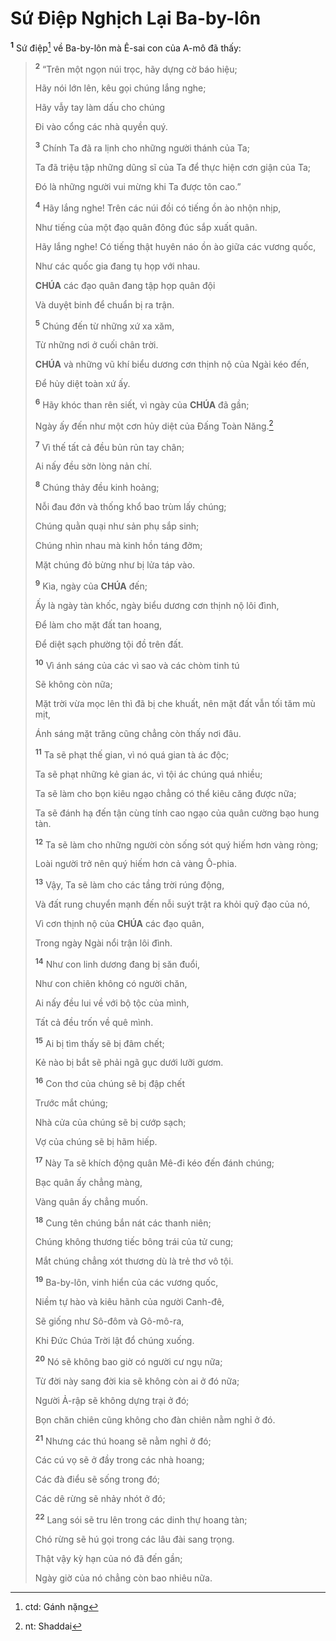 # Sứ Điệp Nghịch Lại Ba-by-lôn

<sup><b>1</b></sup> Sứ điệp[^1-bfc6d6fc-9585-4135-97b3-c13a33b997e5] về Ba-by-lôn mà Ê-sai con của A-mô đã thấy:

> <sup><b>2</b></sup> “Trên một ngọn núi trọc, hãy dựng cờ báo hiệu;
>
> Hãy nói lớn lên, kêu gọi chúng lắng nghe;
>
> Hãy vẫy tay làm dấu cho chúng
>
> Đi vào cổng các nhà quyền quý.
>
> <sup><b>3</b></sup> Chính Ta đã ra lịnh cho những người thánh của Ta;
>
> Ta đã triệu tập những dũng sĩ của Ta để thực hiện cơn giận của Ta;
>
> Đó là những người vui mừng khi Ta được tôn cao.”
>
> <sup><b>4</b></sup> Hãy lắng nghe! Trên các núi đồi có tiếng ồn ào nhộn nhịp,
>
> Như tiếng của một đạo quân đông đúc sắp xuất quân.
>
> Hãy lắng nghe! Có tiếng thật huyên náo ồn ào giữa các vương quốc,
>
> Như các quốc gia đang tụ họp với nhau.
>
> **CHÚA** các đạo quân đang tập họp quân đội
>
> Và duyệt binh để chuẩn bị ra trận.
>
> <sup><b>5</b></sup> Chúng đến từ những xứ xa xăm,
>
> Từ những nơi ở cuối chân trời.
>
> **CHÚA** và những vũ khí biểu dương cơn thịnh nộ của Ngài kéo đến,
>
> Để hủy diệt toàn xứ ấy.
>
> <sup><b>6</b></sup> Hãy khóc than rên siết, vì ngày của **CHÚA** đã gần;
>
> Ngày ấy đến như một cơn hủy diệt của Đấng Toàn Năng.[^2-bfc6d6fc-9585-4135-97b3-c13a33b997e5]
>
> <sup><b>7</b></sup> Vì thế tất cả đều bủn rủn tay chân;
>
> Ai nấy đều sờn lòng nản chí.
>
> <sup><b>8</b></sup> Chúng thảy đều kinh hoảng;
>
> Nỗi đau đớn và thống khổ bao trùm lấy chúng;
>
> Chúng quằn quại như sản phụ sắp sinh;
>
> Chúng nhìn nhau mà kinh hồn táng đởm;
>
> Mặt chúng đỏ bừng như bị lửa táp vào.
>
> <sup><b>9</b></sup> Kìa, ngày của **CHÚA** đến;
>
> Ấy là ngày tàn khốc, ngày biểu dương cơn thịnh nộ lôi đình,
>
> Để làm cho mặt đất tan hoang,
>
> Để diệt sạch phường tội đồ trên đất.
>
> <sup><b>10</b></sup> Vì ánh sáng của các vì sao và các chòm tinh tú
>
> Sẽ không còn nữa;
>
> Mặt trời vừa mọc lên thì đã bị che khuất, nên mặt đất vẫn tối tăm mù mịt,
>
> Ánh sáng mặt trăng cũng chẳng còn thấy nơi đâu.
>
> <sup><b>11</b></sup> Ta sẽ phạt thế gian, vì nó quá gian tà ác độc;
>
> Ta sẽ phạt những kẻ gian ác, vì tội ác chúng quá nhiều;
>
> Ta sẽ làm cho bọn kiêu ngạo chẳng có thể kiêu căng được nữa;
>
> Ta sẽ đánh hạ đến tận cùng tính cao ngạo của quân cường bạo hung tàn.
>
> <sup><b>12</b></sup> Ta sẽ làm cho những người còn sống sót quý hiếm hơn vàng ròng;
>
> Loài người trở nên quý hiếm hơn cả vàng Ô-phia.
>
> <sup><b>13</b></sup> Vậy, Ta sẽ làm cho các tầng trời rúng động,
>
> Và đất rung chuyển mạnh đến nỗi suýt trật ra khỏi quỹ đạo của nó,
>
> Vì cơn thịnh nộ của **CHÚA** các đạo quân,
>
> Trong ngày Ngài nổi trận lôi đình.
>
> <sup><b>14</b></sup> Như con linh dương đang bị săn đuổi,
>
> Như con chiên không có người chăn,
>
> Ai nấy đều lui về với bộ tộc của mình,
>
> Tất cả đều trốn về quê mình.
>
> <sup><b>15</b></sup> Ai bị tìm thấy sẽ bị đâm chết;
>
> Kẻ nào bị bắt sẽ phải ngã gục dưới lưỡi gươm.
>
> <sup><b>16</b></sup> Con thơ của chúng sẽ bị đập chết
>
> Trước mắt chúng;
>
> Nhà cửa của chúng sẽ bị cướp sạch;
>
> Vợ của chúng sẽ bị hãm hiếp.
>
> <sup><b>17</b></sup> Này Ta sẽ khích động quân Mê-đi kéo đến đánh chúng;
>
> Bạc quân ấy chẳng màng,
>
> Vàng quân ấy chẳng muốn.
>
> <sup><b>18</b></sup> Cung tên chúng bắn nát các thanh niên;
>
> Chúng không thương tiếc bông trái của tử cung;
>
> Mắt chúng chẳng xót thương dù là trẻ thơ vô tội.
>
> <sup><b>19</b></sup> Ba-by-lôn, vinh hiển của các vương quốc,
>
> Niềm tự hào và kiêu hãnh của người Canh-đê,
>
> Sẽ giống như Sô-đôm và Gô-mô-ra,
>
> Khi Đức Chúa Trời lật đổ chúng xuống.
>
> <sup><b>20</b></sup> Nó sẽ không bao giờ có người cư ngụ nữa;
>
> Từ đời này sang đời kia sẽ không còn ai ở đó nữa;
>
> Người Ả-rập sẽ không dựng trại ở đó;
>
> Bọn chăn chiên cũng không cho đàn chiên nằm nghỉ ở đó.
>
> <sup><b>21</b></sup> Nhưng các thú hoang sẽ nằm nghỉ ở đó;
>
> Các cú vọ sẽ ở đầy trong các nhà hoang;
>
> Các đà điểu sẽ sống trong đó;
>
> Các dê rừng sẽ nhảy nhót ở đó;
>
> <sup><b>22</b></sup> Lang sói sẽ tru lên trong các dinh thự hoang tàn;
>
> Chó rừng sẽ hú gọi trong các lâu đài sang trọng.
>
> Thật vậy kỳ hạn của nó đã đến gần;
>
> Ngày giờ của nó chẳng còn bao nhiêu nữa.

[^1-bfc6d6fc-9585-4135-97b3-c13a33b997e5]: ctd: Gánh nặng

[^2-bfc6d6fc-9585-4135-97b3-c13a33b997e5]: nt: Shaddai
